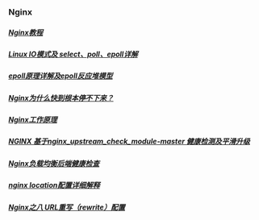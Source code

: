 ### Nginx
##### [Nginx教程][1]
##### [Linux IO模式及 select、poll、epoll详解][2]
##### [epoll原理详解及epoll反应堆模型][3]
##### [Nginx为什么快到根本停不下来？][4]
##### [Nginx工作原理][5]
##### [NGINX 基于nginx_upstream_check_module-master 健康检测及平滑升级][6]
##### [Nginx负载均衡后端健康检查][7]
##### [nginx location配置详细解释][8]
##### [Nginx之八 URL重写（rewrite）配置][9]
[1]: https://blog.csdn.net/qq_29677867/article/details/90112120
[2]: https://segmentfault.com/a/1190000003063859
[3]: https://blog.csdn.net/daaikuaichuan/article/details/83862311
[4]: https://mp.weixin.qq.com/s/Od4t6hHO9IRTzJ-QFwMB4Q
[5]: https://blog.csdn.net/huangyaa729/article/details/90644769
[6]: https://www.cnblogs.com/linxizhifeng/p/7075325.html
[7]:https://www.linuxidc.com/Linux/2019-04/158352.htm
[8]:https://www.cnblogs.com/jpfss/p/10232980.html
[9]:https://blog.csdn.net/weixin_40792878/article/details/83316519
